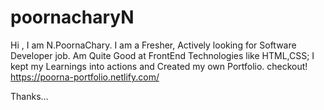 # poornacharyN
Hi , I am N.PoornaChary. I am a Fresher, Actively looking for Software Developer job. Am Quite Good at FrontEnd Technologies like HTML,CSS; I kept my Learnings into actions and Created my own Portfolio. checkout! https://poorna-portfolio.netlify.com/ 

Thanks...
